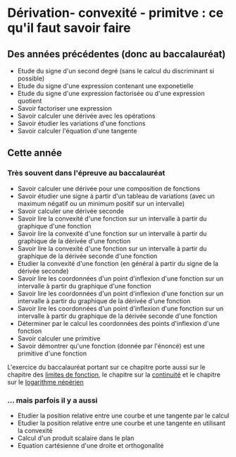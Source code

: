 # Dérivation- convexité - primitve : ce qu'il faut savoir faire

## Des années précédentes (donc au baccalauréat)

- Etude du signe d'un second degré (sans le calcul du discriminant si possible)
- Etude du signe d'une expression contenant une exponetielle
- Etude du signe d'une expression factorisée ou d'une expression quotient
- Savoir factoriser une expression
- Savoir calculer une dérivée avec les opérations
- Savoir étudier les variations d'une fonctions
- Savoir calculer l'équation d'une tangente

## Cette année 

### Très souvent dans l'épreuve au baccalauréat

- Savoir calculer une dérivée pour une composition de fonctions
- Savoir étudier une signe à partir d'un tableau de variations (avec un maximum négatif ou un minimum positif sur un intervalle)
- Savoir calculer une dérivée seconde
- Savoir lire la convexité d'une fonction sur un intervalle à partir du graphique d'une fonction 
- Savoir lire la convexité d'une fonction sur un intervalle à partir du graphique de la dérivée d'une fonction
- Savoir lire la convexité d'une fonction sur un intervalle à partir du graphique de la dérivée seconde d'une fonction
- Etudier la convexité d'une fonction (en général à partir du signe de la dérivée seconde)
- Savoir lire les coordonnées d'un point d'inflexion d'une fonction sur un intervalle à partir du graphique d'une fonction 
- Savoir lire les coordonnées d'un point d'inflexion d'une fonction sur un intervalle à partir du graphique de la dérivée d'une fonction
- Savoir lire les coordonnées d'un point d'inflexion d'une fonction sur un intervalle à partir du graphique de la dérivée seconde d'une fonction
- Déterminer par le calcul les coordonnées des points d'inflexion d'une fonction
- Savoir calculer une primitive
- Savoir démontrer qu'une fonction (donnée par l'énoncé) est une primitive d'une fonction

L'exercice du baccalauréat portant sur ce chapitre porte aussi sur le chapitre des [limites de fonction](../../Limite_fct/limite_fct_base/01_lim_fct_infinie.md), le chapitre sur la [continuité](../../Continuite/Continuite_base/01_cont_fct.md) et le chapitre sur le [logarithme népérien](../../Log/Log_base/01_fct_ln.md)

### ... mais parfois il y a aussi

- Etudier la position relative entre une courbe et une tangente par le calcul
- Etudier la position relative entre une courbe et une tangente en utilisant la convexité
- Calcul d'un produit scalaire dans le plan
- Equation cartésienne d'une droite et orthogonalité
 